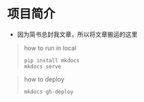 # 项目简介

* 因为简书总封我文章，所以将文章搬运的这里


> how to run in local
> ```
> pip install mkdocs
> mkdocs serve
> ```
 
> how to deploy 
> ```
> mkdocs gh-deploy
> ```